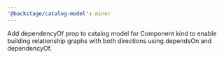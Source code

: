 ```yaml
---
'@backstage/catalog-model': minor
---
```


Add dependencyOf prop to catalog model for Component kind to enable building relationship graphs with both directions using dependsOn and dependencyOf.
